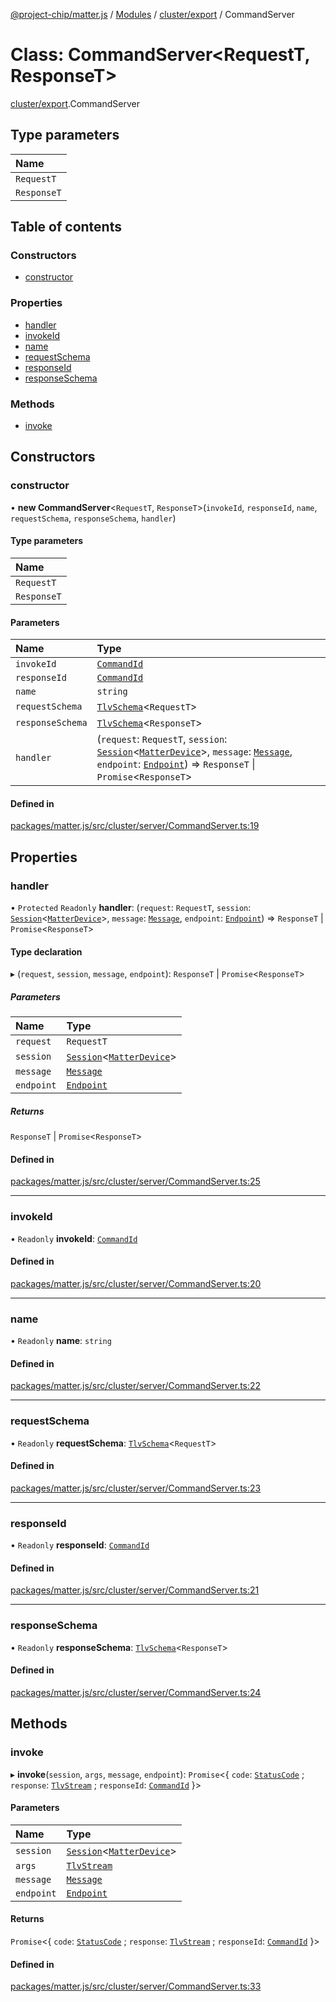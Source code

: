 [@project-chip/matter.js](../README.md) / [Modules](../modules.md) / [cluster/export](../modules/cluster_export.md) / CommandServer

# Class: CommandServer<RequestT, ResponseT\>

[cluster/export](../modules/cluster_export.md).CommandServer

## Type parameters

| Name |
| :------ |
| `RequestT` |
| `ResponseT` |

## Table of contents

### Constructors

- [constructor](cluster_export.CommandServer.md#constructor)

### Properties

- [handler](cluster_export.CommandServer.md#handler)
- [invokeId](cluster_export.CommandServer.md#invokeid)
- [name](cluster_export.CommandServer.md#name)
- [requestSchema](cluster_export.CommandServer.md#requestschema)
- [responseId](cluster_export.CommandServer.md#responseid)
- [responseSchema](cluster_export.CommandServer.md#responseschema)

### Methods

- [invoke](cluster_export.CommandServer.md#invoke)

## Constructors

### constructor

• **new CommandServer**<`RequestT`, `ResponseT`\>(`invokeId`, `responseId`, `name`, `requestSchema`, `responseSchema`, `handler`)

#### Type parameters

| Name |
| :------ |
| `RequestT` |
| `ResponseT` |

#### Parameters

| Name | Type |
| :------ | :------ |
| `invokeId` | [`CommandId`](../modules/datatype_export.md#commandid) |
| `responseId` | [`CommandId`](../modules/datatype_export.md#commandid) |
| `name` | `string` |
| `requestSchema` | [`TlvSchema`](tlv_export.TlvSchema.md)<`RequestT`\> |
| `responseSchema` | [`TlvSchema`](tlv_export.TlvSchema.md)<`ResponseT`\> |
| `handler` | (`request`: `RequestT`, `session`: [`Session`](../interfaces/session_export.Session.md)<[`MatterDevice`](export._internal_.MatterDevice.md)\>, `message`: [`Message`](../interfaces/codec_export.Message.md), `endpoint`: [`Endpoint`](device_export.Endpoint.md)) => `ResponseT` \| `Promise`<`ResponseT`\> |

#### Defined in

[packages/matter.js/src/cluster/server/CommandServer.ts:19](https://github.com/project-chip/matter.js/blob/16d5b0d/packages/matter.js/src/cluster/server/CommandServer.ts#L19)

## Properties

### handler

• `Protected` `Readonly` **handler**: (`request`: `RequestT`, `session`: [`Session`](../interfaces/session_export.Session.md)<[`MatterDevice`](export._internal_.MatterDevice.md)\>, `message`: [`Message`](../interfaces/codec_export.Message.md), `endpoint`: [`Endpoint`](device_export.Endpoint.md)) => `ResponseT` \| `Promise`<`ResponseT`\>

#### Type declaration

▸ (`request`, `session`, `message`, `endpoint`): `ResponseT` \| `Promise`<`ResponseT`\>

##### Parameters

| Name | Type |
| :------ | :------ |
| `request` | `RequestT` |
| `session` | [`Session`](../interfaces/session_export.Session.md)<[`MatterDevice`](export._internal_.MatterDevice.md)\> |
| `message` | [`Message`](../interfaces/codec_export.Message.md) |
| `endpoint` | [`Endpoint`](device_export.Endpoint.md) |

##### Returns

`ResponseT` \| `Promise`<`ResponseT`\>

#### Defined in

[packages/matter.js/src/cluster/server/CommandServer.ts:25](https://github.com/project-chip/matter.js/blob/16d5b0d/packages/matter.js/src/cluster/server/CommandServer.ts#L25)

___

### invokeId

• `Readonly` **invokeId**: [`CommandId`](../modules/datatype_export.md#commandid)

#### Defined in

[packages/matter.js/src/cluster/server/CommandServer.ts:20](https://github.com/project-chip/matter.js/blob/16d5b0d/packages/matter.js/src/cluster/server/CommandServer.ts#L20)

___

### name

• `Readonly` **name**: `string`

#### Defined in

[packages/matter.js/src/cluster/server/CommandServer.ts:22](https://github.com/project-chip/matter.js/blob/16d5b0d/packages/matter.js/src/cluster/server/CommandServer.ts#L22)

___

### requestSchema

• `Readonly` **requestSchema**: [`TlvSchema`](tlv_export.TlvSchema.md)<`RequestT`\>

#### Defined in

[packages/matter.js/src/cluster/server/CommandServer.ts:23](https://github.com/project-chip/matter.js/blob/16d5b0d/packages/matter.js/src/cluster/server/CommandServer.ts#L23)

___

### responseId

• `Readonly` **responseId**: [`CommandId`](../modules/datatype_export.md#commandid)

#### Defined in

[packages/matter.js/src/cluster/server/CommandServer.ts:21](https://github.com/project-chip/matter.js/blob/16d5b0d/packages/matter.js/src/cluster/server/CommandServer.ts#L21)

___

### responseSchema

• `Readonly` **responseSchema**: [`TlvSchema`](tlv_export.TlvSchema.md)<`ResponseT`\>

#### Defined in

[packages/matter.js/src/cluster/server/CommandServer.ts:24](https://github.com/project-chip/matter.js/blob/16d5b0d/packages/matter.js/src/cluster/server/CommandServer.ts#L24)

## Methods

### invoke

▸ **invoke**(`session`, `args`, `message`, `endpoint`): `Promise`<{ `code`: [`StatusCode`](../enums/protocol_interaction_export.StatusCode.md) ; `response`: [`TlvStream`](../modules/tlv_export.md#tlvstream) ; `responseId`: [`CommandId`](../modules/datatype_export.md#commandid)  }\>

#### Parameters

| Name | Type |
| :------ | :------ |
| `session` | [`Session`](../interfaces/session_export.Session.md)<[`MatterDevice`](export._internal_.MatterDevice.md)\> |
| `args` | [`TlvStream`](../modules/tlv_export.md#tlvstream) |
| `message` | [`Message`](../interfaces/codec_export.Message.md) |
| `endpoint` | [`Endpoint`](device_export.Endpoint.md) |

#### Returns

`Promise`<{ `code`: [`StatusCode`](../enums/protocol_interaction_export.StatusCode.md) ; `response`: [`TlvStream`](../modules/tlv_export.md#tlvstream) ; `responseId`: [`CommandId`](../modules/datatype_export.md#commandid)  }\>

#### Defined in

[packages/matter.js/src/cluster/server/CommandServer.ts:33](https://github.com/project-chip/matter.js/blob/16d5b0d/packages/matter.js/src/cluster/server/CommandServer.ts#L33)
